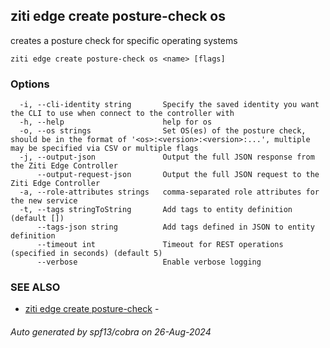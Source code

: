 ## ziti edge create posture-check os

creates a posture check for specific operating systems

```
ziti edge create posture-check os <name> [flags]
```

### Options

```
  -i, --cli-identity string       Specify the saved identity you want the CLI to use when connect to the controller with
  -h, --help                      help for os
  -o, --os strings                Set OS(es) of the posture check, should be in the format of '<os>:<version>:<version>:...', multiple may be specified via CSV or multiple flags
  -j, --output-json               Output the full JSON response from the Ziti Edge Controller
      --output-request-json       Output the full JSON request to the Ziti Edge Controller
  -a, --role-attributes strings   comma-separated role attributes for the new service
  -t, --tags stringToString       Add tags to entity definition (default [])
      --tags-json string          Add tags defined in JSON to entity definition
      --timeout int               Timeout for REST operations (specified in seconds) (default 5)
      --verbose                   Enable verbose logging
```

### SEE ALSO

* [ziti edge create posture-check](posture-check/posture-check.md)	 - 

###### Auto generated by spf13/cobra on 26-Aug-2024
